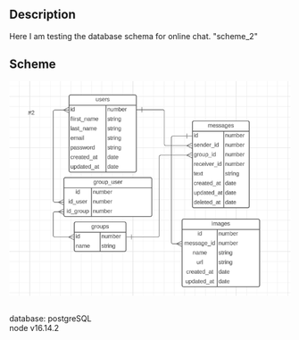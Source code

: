 ## Description

Here I am testing the database schema for online chat. "scheme_2"

## Scheme
![Image alt](https://github.com/dz1ki/db_schema_performance_test/blob/scheme_2/%D0%A1%D0%BD%D0%B8%D0%BC%D0%BE%D0%BA%20%D1%8D%D0%BA%D1%80%D0%B0%D0%BD%D0%B0%20%D0%BE%D1%82%202023-07-05%2014-45-27-1.png)
##
database: postgreSQL   
node v16.14.2
